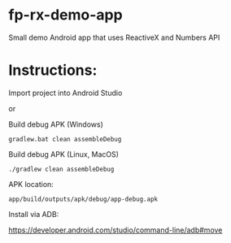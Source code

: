 # fp-rx-demo-app
Small demo Android app that uses ReactiveX and Numbers API

# Instructions:

Import project into Android Studio

or

Build debug APK (Windows)
```
gradlew.bat clean assembleDebug
```

Build debug APK (Linux, MacOS)
```
./gradlew clean assembleDebug
```

APK location:
```
app/build/outputs/apk/debug/app-debug.apk
```

Install via ADB:

https://developer.android.com/studio/command-line/adb#move
